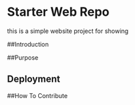 # Starter Web Repo

this is a simple website project for showing

##Introduction

##Purpose

## Deployment

##How To Contribute

